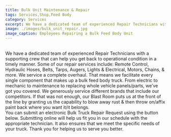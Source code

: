 ```yaml
---
title: Bulk Unit Maintenance & Repair
tags: Services,Shop,Feed Body
category: Services
excerpt: We have a dedicated team of experienced Repair Technicians with a supporting crew that can help you get back to operational condition in a timely manner.
image: ./images/bulk_unit_repair.jpg
image_caption: Employees Repairing a Bulk Feed Body Unit
---
```

<br>
We have a dedicated team of experienced Repair Technicians with a supporting crew that can help you get back to operational condition in a timely manner.
Some of our repair services include: Remote Control, Hydraulic Hoses, Belts, Tarps, Augers, Lights & Electrical, Motors, Chains, & more.
We service a complete overhaul. That means we facilitate every single component that makes up a bulk feed body truck. From electric to mechanic to maintenance to replacing whole vehicle panels/parts, we’ve got you covered. We generously service different brands that include our competitors. If that was not enough, our Blast Room puts us at the front of the line by granting us the capability to blow away rust & then throw on/affix paint back where you want it/it belongs.
<br>
You can submit an electronic Bulk Truck Repair Request using the button below.  Submitting online will help us fit you in our schedule with the appropriate technician. It also ensures that we meet the specific needs of your truck. Thank you for helping us to serve you better.